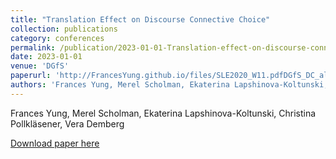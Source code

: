 ```yaml
---
title: "Translation Effect on Discourse Connective Choice"
collection: publications
category: conferences
permalink: /publication/2023-01-01-Translation-effect-on-discourse-connective
date: 2023-01-01
venue: 'DGfS'
paperurl: 'http://FrancesYung.github.io/files/SLE2020_W11.pdfDGfS_DC_alignment'
authors: 'Frances Yung, Merel Scholman, Ekaterina Lapshinova-Koltunski, Christina Pollkläsener, Vera Demberg'
---
```

Frances Yung, Merel Scholman, Ekaterina Lapshinova-Koltunski, Christina Pollkläsener, Vera Demberg

<a href='http://FrancesYung.github.io/files/SLE2020_W11.pdfDGfS_DC_alignment'>Download paper here</a>
